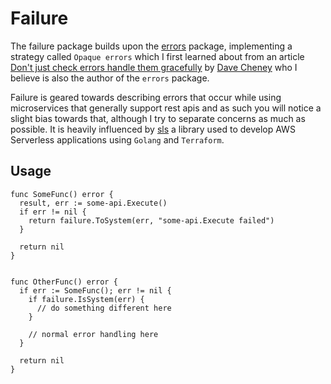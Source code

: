 # Failure
The failure package builds upon the [errors](https://github.com/pkg/errors) 
package, implementing a strategy called ``Opaque errors`` which I first learned 
about from an article [Don't just check errors handle them gracefully](https://dave.cheney.net/2016/04/27/dont-just-check-errors-handle-them-gracefully)
by [Dave Cheney](https://dave.cheney.net) who I believe is also the author of the `errors` package. 



Failure is geared towards describing errors that occur while using 
microservices that generally support rest apis and as such you will notice 
a slight bias towards that, although I try to separate concerns as much as 
possible. It is heavily influenced by [sls](https://github.com/rsb/sls) a 
library used to develop AWS Serverless applications using `Golang` and 
`Terraform`. 

## Usage
```
func SomeFunc() error {
  result, err := some-api.Execute()
  if err != nil {
    return failure.ToSystem(err, "some-api.Execute failed")
  }

  return nil	
}


func OtherFunc() error {
  if err := SomeFunc(); err != nil {
    if failure.IsSystem(err) {
      // do something different here			
    } 	
		
	// normal error handling here	
  } 	

  return nil
}
```